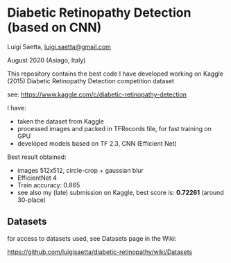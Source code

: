 # Diabetic Retinopathy Detection (based on CNN)

Luigi Saetta, luigi.saetta@gmail.com

August 2020 (Asiago, Italy)

This repository contains the best code I have developed working on Kaggle (2015)
Diabetic Retinopathy Detection competition dataset

see: https://www.kaggle.com/c/diabetic-retinopathy-detection

I have:
* taken the dataset from Kaggle
* processed images and packed in TFRecords file, for fast training on GPU
* developed models based on TF 2.3, CNN (Efficient Net)

Best result obtained:
* images 512x512, circle-crop + gaussian blur
* EfficientNet 4
* Train accuracy: 0.865
* see also my (late) submission on Kaggle, best score is: **0.72261** (around 30-place)

## Datasets

for access to datasets used, see Datasets page in the Wiki:

https://github.com/luigisaetta/diabetic-retinopathy/wiki/Datasets



